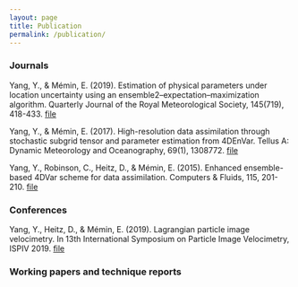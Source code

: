```yaml
---
layout: page
title: Publication
permalink: /publication/
---
```


### Journals

Yang, Y., & Mémin, E. (2019). Estimation of physical parameters under location uncertainty using an ensemble2–expectation–maximization algorithm. Quarterly Journal of the Royal Meteorological Society, 145(719), 418-433. [file](https://github.com/eatgreen/eatgreen.github.io/raw/master/data/Yang_Memin_2019_QJRMS.pdf)

Yang, Y., & Mémin, E. (2017). High-resolution data assimilation through stochastic subgrid tensor and parameter estimation from 4DEnVar. Tellus A: Dynamic Meteorology and Oceanography, 69(1), 1308772. [file](https://github.com/eatgreen/eatgreen.github.io/raw/master/data/Yang_Memin_2017_TellusA.pdf)

Yang, Y., Robinson, C., Heitz, D., & Mémin, E. (2015). Enhanced ensemble-based 4DVar scheme for data assimilation. Computers & Fluids, 115, 201-210. [file](https://github.com/eatgreen/eatgreen.github.io/raw/master/data/Yang_el_al_2015_C&F.pdf)

### Conferences

Yang, Y., Heitz, D., & Mémin, E. (2019). Lagrangian particle image velocimetry. In 13th International
Symposium on Particle Image Velocimetry, ISPIV 2019. [file](https://github.com/eatgreen/eatgreen.github.io/raw/master/data/Yang_el_al_2019_ISPIV.pdf)

### Working papers and technique reports

<!-- This is the base Jekyll theme. You can find out more info about customizing your Jekyll theme, as well as basic Jekyll usage documentation at [jekyllrb.com](https://jekyllrb.com/)

You can find the source code for Minima at GitHub:
[jekyll][jekyll-organization] /
[minima](https://github.com/jekyll/minima)

You can find the source code for Jekyll at GitHub:
[jekyll][jekyll-organization] /
[jekyll](https://github.com/jekyll/jekyll) -->


<!-- [jekyll-organization]: https://github.com/jekyll -->
